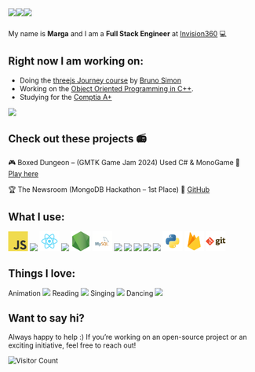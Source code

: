 <h1><img src="https://media.giphy.com/media/QvjeXTz8HXFWyMfpvx/giphy.gif" width="30"/><img src="https://media.giphy.com/media/Niyk3I37xmdLU1HL8t/giphy.gif" width="150"/><img src="https://media.giphy.com/media/QvjeXTz8HXFWyMfpvx/giphy.gif" width="30"/></h1>

My name is **Marga** and I am a **Full Stack Engineer** at [Invision360](https://www.invision360.com/) :computer: <!--<img src="https://user-images.githubusercontent.com/80516949/170364033-cd1c377d-bd1e-4587-8cb6-8cefea352c4f.png" width="50"/> -->

## Right now I am working on: 
- Doing the [threejs Journey course](https://threejs-journey.com/) by [Bruno Simon](https://bruno-simon.com/)
- Working on the [Object Oriented Programming in C++](https://www.coursera.org/specializations/object-oriented-programming-s12n).
- Studying for the [Comptia A+](https://www.comptia.org/certifications/a)

<img src="https://media.giphy.com/media/HoffxyN8ghVuw/giphy.gif"/>



## Check out these projects :radio:
🎮 Boxed Dungeon – (GMTK Game Jam 2024) Used C# & MonoGame
🔗 [Play here](https://margacampos.itch.io/boxed-dungeon)

🏆 The Newsroom (MongoDB Hackathon – 1st Place)
🔗 [GitHub](https://github.com/margacampos/MongoDB-hackathon-2022)

## What I use: 

<code><img height="40" src="https://raw.githubusercontent.com/github/explore/80688e429a7d4ef2fca1e82350fe8e3517d3494d/topics/javascript/javascript.png"></code>
<code><img height="40" src="https://user-images.githubusercontent.com/80516949/170149993-01b2c14f-83db-40cd-9671-9fa4deef49ff.png"></code>
<code><img height="40" src="https://raw.githubusercontent.com/github/explore/80688e429a7d4ef2fca1e82350fe8e3517d3494d/topics/react/react.png"></code>
<code><img height="40" src="https://user-images.githubusercontent.com/80516949/170149365-65c3e29e-0f9f-4e6a-bc57-f8f2878c0977.png"></code>
<code><img height="40" src="https://raw.githubusercontent.com/github/explore/80688e429a7d4ef2fca1e82350fe8e3517d3494d/topics/nodejs/nodejs.png"></code>
<code><img height="40" src="https://raw.githubusercontent.com/github/explore/80688e429a7d4ef2fca1e82350fe8e3517d3494d/topics/mysql/mysql.png"></code>
<code><img height="40" src="https://user-images.githubusercontent.com/80516949/170149558-ef3c62c3-b614-42ec-9219-ce66e2eb5f51.png"></code>
<code><img height="40" src="https://user-images.githubusercontent.com/80516949/170149686-a78a023b-dee5-4fae-9213-d756c9a81e86.png"></code>
<code><img height="40" src="https://user-images.githubusercontent.com/80516949/170149826-a0a6ada6-0062-4e05-a96f-093dfd831e27.png"></code>
<code><img height="40" src="https://user-images.githubusercontent.com/80516949/170149936-d3da7d1e-7150-47e4-82d7-727fd2db2a36.png"></code>
<code><img height="40" src="https://user-images.githubusercontent.com/80516949/170155044-05af89b7-f621-4fe0-9eb2-d8725e69eefd.png"></code>
<code><img height="40" src="https://raw.githubusercontent.com/github/explore/80688e429a7d4ef2fca1e82350fe8e3517d3494d/topics/python/python.png"></code>
<code><img height="40" src="https://raw.githubusercontent.com/github/explore/80688e429a7d4ef2fca1e82350fe8e3517d3494d/topics/firebase/firebase.png"></code>
<code><img height="40" src="https://raw.githubusercontent.com/github/explore/80688e429a7d4ef2fca1e82350fe8e3517d3494d/topics/git/git.png"></code>

## Things I love:
Animation <img src="https://media.giphy.com/media/hLPZbjV0KyHQI/giphy.gif" width="50"/> Reading <img src="https://media.giphy.com/media/LYBMuRwH3JkhdmLbGE/giphy.gif" width="30"/> Singing <img src="https://media.giphy.com/media/W6FhqZdENkqha6ajqr/giphy.gif" width="30"/> Dancing <img src="https://media.giphy.com/media/J2T2uTE0POCSQ/giphy.gif" width="30"/>

## Want to say hi?
Always happy to help :)
If you’re working on an open-source project or an exciting initiative, feel free to reach out!

![Visitor Count](https://profile-counter.glitch.me/margacampos/count.svg)

